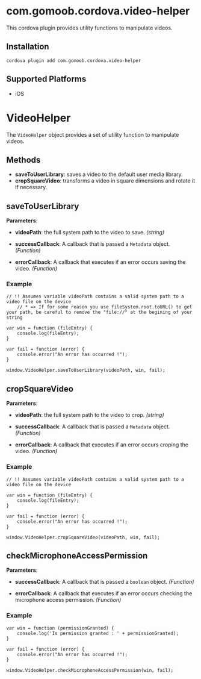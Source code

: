<!---
    Licensed to the Apache Software Foundation (ASF) under one
    or more contributor license agreements.  See the NOTICE file
    distributed with this work for additional information
    regarding copyright ownership.  The ASF licenses this file
    to you under the Apache License, Version 2.0 (the
    "License"); you may not use this file except in compliance
    with the License.  You may obtain a copy of the License at

      http://www.apache.org/licenses/LICENSE-2.0

    Unless required by applicable law or agreed to in writing,
    software distributed under the License is distributed on an
    "AS IS" BASIS, WITHOUT WARRANTIES OR CONDITIONS OF ANY
    KIND, either express or implied.  See the License for the
    specific language governing permissions and limitations
    under the License.
-->

# com.gomoob.cordova.video-helper

This cordova plugin provides utility functions to manipulate videos.

## Installation

    cordova plugin add com.gomoob.cordova.video-helper

## Supported Platforms

- iOS

# VideoHelper

The `VideoHelper` object provides a set of utility function to manipulate videos.

## Methods

- __saveToUserLibrary__: saves a video to the default user media library.
- __cropSquareVideo__: transforms a video in square dimensions and rotate it if necessary.

## saveToUserLibrary

__Parameters__:

- __videoPath__: the full system path to the video to save. _(string)_

- __successCallback__: A callback that is passed a `Metadata` object. _(Function)_

- __errorCallback__: A callback that executes if an error occurs saving the video. _(Function)_

### Example

    // !! Assumes variable videoPath contains a valid system path to a video file on the device
        // * => If for some reason you use fileSystem.root.toURL() to get your path, be careful to remove the "file://" at the begining of your string
        
    var win = function (fileEntry) {
        console.log(fileEntry);
    }

    var fail = function (error) {
        console.error("An error has occurred !");
    }

    window.VideoHelper.saveToUserLibrary(videoPath, win, fail);
    

## cropSquareVideo

__Parameters__:

- __videoPath__: the full system path to the video to crop. _(string)_

- __successCallback__: A callback that is passed a `Metadata` object. _(Function)_

- __errorCallback__: A callback that executes if an error occurs croping the video. _(Function)_

### Example

    // !! Assumes variable videoPath contains a valid system path to a video file on the device

    var win = function (fileEntry) {
        console.log(fileEntry);
    }

    var fail = function (error) {
        console.error("An error has occurred !");
    }

    window.VideoHelper.cropSquareVideo(videoPath, win, fail);
    
## checkMicrophoneAccessPermission

__Parameters__:

- __successCallback__: A callback that is passed a `boolean` object. _(Function)_

- __errorCallback__: A callback that executes if an error occurs checking the microphone access permission. _(Function)_

### Example

    var win = function (permissionGranted) {
        console.log('Is permission granted : ' + permissionGranted);
    }

    var fail = function (error) {
        console.error("An error has occurred !");
    }

    window.VideoHelper.checkMicrophoneAccessPermission(win, fail);

